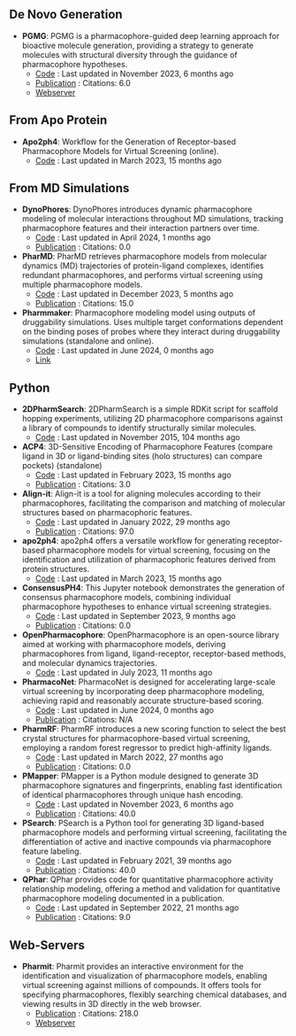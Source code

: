 
## **De Novo Generation**
- **PGMG**: PGMG is a pharmacophore-guided deep learning approach for bioactive molecule generation, providing a strategy to generate molecules with structural diversity through the guidance of pharmacophore hypotheses.
	- [Code](https://github.com/CSUBioGroup/PGMG) : Last updated in November 2023, 6 months ago
	- [Publication](https://doi.org/10.1038%2Fs41467-023-41454-9) : Citations: 6.0
	- [Webserver](https://www.csuligroup.com/PGMG)

## **From Apo Protein**
- **Apo2ph4**: Workflow for the Generation of Receptor-based Pharmacophore Models for Virtual Screening (online).
	- [Code](https://github.com/aglanger/apo2ph4/) : Last updated in March 2023, 15 months ago

## **From MD Simulations**
- **DynoPhores**: DynoPhores introduces dynamic pharmacophore modeling of molecular interactions throughout MD simulations, tracking pharmacophore features and their interaction partners over time.
	- [Code](https://github.com/wolberlab/dynophores) : Last updated in April 2024, 1 months ago
	- [Publication](https://doi.org/10.18452/14267) : Citations: 0.0
- **PharMD**: PharMD retrieves pharmacophore models from molecular dynamics (MD) trajectories of protein-ligand complexes, identifies redundant pharmacophores, and performs virtual screening using multiple pharmacophore models.
	- [Code](https://github.com/ci-lab-cz/pharmd) : Last updated in December 2023, 5 months ago
	- [Publication](https://doi.org/10.3390/ijms20235834) : Citations: 15.0
- **Pharmmaker**: Pharmacophore modeling model using outputs of druggability simulations. Uses multiple target conformations dependent on the binding poses of probes where they interact during druggability simulations (standalone and online).
	- [Code](https://github.com/prody/ProDy) : Last updated in June 2024, 0 months ago
	- [Link](http://prody.csb.pitt.edu/pharmmaker/)

## **Python**
- **2DPharmSearch**: 2DPharmSearch is a simple RDKit script for scaffold hopping experiments, utilizing 2D pharmacophore comparisons against a library of compounds to identify structurally similar molecules.
	- [Code](https://github.com/arthuc01/2d-pharmacophore-search) : Last updated in November 2015, 104 months ago
- **ACP4**: 3D-Sensitive Encoding of Pharmacophore Features (compare ligand in 3D or ligand-binding sites (holo structures) can compare pockets) (standalone)
	- [Code](https://github.com/tsudalab/ACP4) : Last updated in February 2023, 15 months ago
	- [Publication](https://doi.org/10.1021/acs.jcim.2c01623) : Citations: 3.0
- **Align-it**: Align-it is a tool for aligning molecules according to their pharmacophores, facilitating the comparison and matching of molecular structures based on pharmacophoric features.
	- [Code](https://github.com/OliverBScott/align-it) : Last updated in January 2022, 29 months ago
	- [Publication](https://doi.org/10.1016/j.jmgm.2008.04.003) : Citations: 97.0
- **apo2ph4**: apo2ph4 offers a versatile workflow for generating receptor-based pharmacophore models for virtual screening, focusing on the identification and utilization of pharmacophoric features derived from protein structures.
	- [Code](https://github.com/molinfo-vienna/apo2ph4) : Last updated in March 2023, 15 months ago
- **ConsensusPH4**: This Jupyter notebook demonstrates the generation of consensus pharmacophore models, combining individual pharmacophore hypotheses to enhance virtual screening strategies.
	- [Code](https://github.com/AngelRuizMoreno/ConcensusPharmacophore/blob/main/tutorials/ConsensusPharmacophore.ipynb) : Last updated in September 2023, 9 months ago
	- [Publication](https://doi.org/10.5281/zenodo.8276506) : Citations: 0.0
- **OpenPharmacophore**: OpenPharmacophore is an open-source library aimed at working with pharmacophore models, deriving pharmacophores from ligand, ligand-receptor, receptor-based methods, and molecular dynamics trajectories.
	- [Code](https://github.com/uibcdf/OpenPharmacophore) : Last updated in July 2023, 11 months ago
- **PharmacoNet**: PharmacoNet is designed for accelerating large-scale virtual screening by incorporating deep pharmacophore modeling, achieving rapid and reasonably accurate structure-based scoring.
	- [Code](https://github.com/SeonghwanSeo/PharmacoNet) : Last updated in June 2024, 0 months ago
	- [Publication](https://arxiv.org/abs/2310.03223) : Citations: N/A
- **PharmRF**: PharmRF introduces a new scoring function to select the best crystal structures for pharmacophore-based virtual screening, employing a random forest regressor to predict high-affinity ligands.
	- [Code](https://github.com/Prasanth-Kumar87/PharmRF) : Last updated in March 2022, 27 months ago
	- [Publication](https://doi.org/10.1002/jcc.26840.) : Citations: 0.0
- **PMapper**: PMapper is a Python module designed to generate 3D pharmacophore signatures and fingerprints, enabling fast identification of identical pharmacophores through unique hash encoding.
	- [Code](https://github.com/DrrDom/pmapper) : Last updated in November 2023, 6 months ago
	- [Publication](https://doi.org/10.3390/molecules23123094) : Citations: 40.0
- **PSearch**: PSearch is a Python tool for generating 3D ligand-based pharmacophore models and performing virtual screening, facilitating the differentiation of active and inactive compounds via pharmacophore feature labeling.
	- [Code](https://github.com/meddwl/psearch) : Last updated in February 2021, 39 months ago
	- [Publication](https://doi.org/10.3390/molecules23123094) : Citations: 40.0
- **QPhar**: QPhar provides code for quantitative pharmacophore activity relationship modeling, offering a method and validation for quantitative pharmacophore modeling documented in a publication.
	- [Code](https://github.com/StefanKohlbacher/QuantPharmacophore) : Last updated in September 2022, 21 months ago
	- [Publication](https://doi.org/10.1186/s13321-021-00537-9) : Citations: 9.0

## **Web-Servers**
- **Pharmit**: Pharmit provides an interactive environment for the identification and visualization of pharmacophore models, enabling virtual screening against millions of compounds. It offers tools for specifying pharmacophores, flexibly searching chemical databases, and viewing results in 3D directly in the web browser.
	- [Publication](https://doi.org/10.1093%2Fnar%2Fgkw287) : Citations: 218.0
	- [Webserver](https://pharmit.csb.pitt.edu/)

